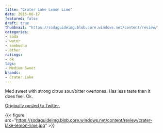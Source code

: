 ```yaml
---
title: "Crater Lake Lemon Lime"
date: 2015-06-17
featured: false
draft: true
thumbnail: "https://sodaguideimg.blob.core.windows.net/content/review/thumbs/crater-lake-lemon-lime.jpg"
categories:
- soda
- water
- kombucha
- other
ratings:
- ok
tags:
- Medium Sweet
brands:
- Crater Lake
---
```


Med sweet with strong citrus sour/bitter overtones. Has less taste than it does feel. Ok.

[Originally posted to Twitter.](https://twitter.com/Cavorter/status/610867161553334273)

{{< figure src="https://sodaguideimg.blob.core.windows.net/content/review/crater-lake-lemon-lime.jpg" >}}

